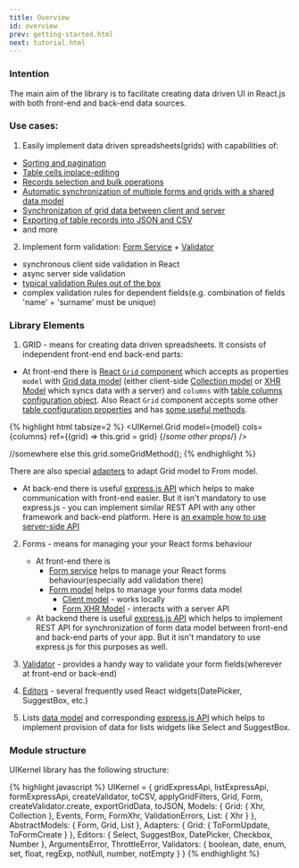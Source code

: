 ```yaml
---
title: Overview
id: overview
prev: getting-started.html
next: tutorial.html
---
```


### Intention
The main aim of the library is to facilitate creating data driven UI in React.js
with both front-end and back-end data sources.

### Use cases:
1. Easily implement data driven spreadsheets(grids) with capabilities of:
  - [Sorting and pagination](/docs/sorting-and-pagination.html)
  - [Table cells inplace-editing](/docs/editing-grid-data.html)
  - [Records selection and bulk operations](/docs/bulk-operations.html)
  - [Automatic synchronization of multiple forms and grids with a shared data model](/docs/data-binding.html)
  - [Synchronization of grid data between client and server](/docs/server-side.html)
  - [Exporting of table records into JSON and CSV](/docs/grid-export.html)
  - and more
2. Implement form validation: [Form Service](/docs/docs/form-service.html) + [Validator](/docs/validator.html)
  - synchronous client side validation in React
  - async server side validation
  - [typical validation Rules out of the box](/docs/validator.html#built-in-validation-rules)
  - complex validation rules for dependent fields(e.g. combination of fields 'name' + 'surname' must be unique)

### Library Elements
1. GRID - means for creating data driven spreadsheets.
   It consists of independent front-end end back-end parts:
- At front-end there is
 [React `Grid` component](/docs/grid-component.html) which
 accepts as properties `model` with [Grid data model](/docs/grid-interface.html)
 (either client-side [Collection model](/docs/grid-model-collection.html) or
 [XHR Model](/docs/grid-model-xhr.html) which syncs data with a server) and `columns` with
 [table columns configuration object](/docs/grid-columns.html).
 Also React `Grid` component accepts some other
 [table configuration properties](/docs/grid-component.html#properties)
 and has [some useful methods](/docs/grid-component.html#methods).

{% highlight html tabsize=2 %}
<UIKernel.Grid
  model={model}
  cols={columns}
  ref={(grid) => this.grid = grid}
  {/*some other props*/}
/>

//somewhere else
this.grid.someGridMethod();
{% endhighlight %}

   There are also special [adapters](/docs/grid-adapters.html) to adapt Grid model to From model.

- At back-end there is useful [express.js API](/docs/grid-express-api.html) which helps to
make communication with front-end easier. But it isn't mandatory to use express.js - you can
implement similar REST API with any other framework and back-end platform.
Here is [an example how to use server-side API](/docs/server-side.html)

2. Forms - means for managing your your React forms behaviour
   - At front-end there is
     - [Form service](/docs/form-service.html) helps to manage your React forms behaviour(especially add validation there)
     - [Form model](/docs/form-interface.html) helps to manage your forms data model
        - [Client model](/docs/form-model.html) - works locally
        - [Form XHR Model](/docs/form-xhr-model.html) -  interacts with a server API
   - At backend there is useful [express.js API](/docs/form-express-api.html)
     which helps to implement REST API for synchronization of form data model between
     front-end and back-end parts of your app.
     But it isn't mandatory to use express.js for this purposes as well.

3. [Validator](/docs/validator.html) - provides a handy way to validate
   your form fields(wherever at front-end or back-end)

4. [Editors](/docs/editors.html) - several frequently used React
   widgets(DatePicker, SuggestBox, etc.)

5. Lists [data model](/docs/list-model.html) and corresponding
   [express.js API](/docs/list-express-api.html) which helps to implement provision
   of data for lists widgets like Select and SuggestBox.


### Module structure
UIKernel library has the following structure:

{% highlight javascript %}
UIKernel = {
  gridExpressApi,
  listExpressApi,
  formExpressApi,
  createValidator,
  toCSV,
  applyGridFilters,
  Grid,
  Form,
  createValidator.create,
  exportGridData,
  toJSON,
  Models: {
    Grid: {
      Xhr,
      Collection
    },
    Events,
    Form,
    FormXhr,
    ValidationErrors,
    List: {
      Xhr
    }
  },
  AbstractModels: {
    Form,
    Grid,
    List
  },
  Adapters: {
    Grid: {
      ToFormUpdate,
      ToFormCreate
    }
  },
  Editors: {
    Select,
    SuggestBox,
    DatePicker,
    Checkbox,
    Number
  },
  ArgumentsError,
  ThrottleError,
  Validators: {
    boolean,
    date,
    enum,
    set,
    float,
    regExp,
    notNull,
    number,
    notEmpty
  }
}
{% endhighlight %}
